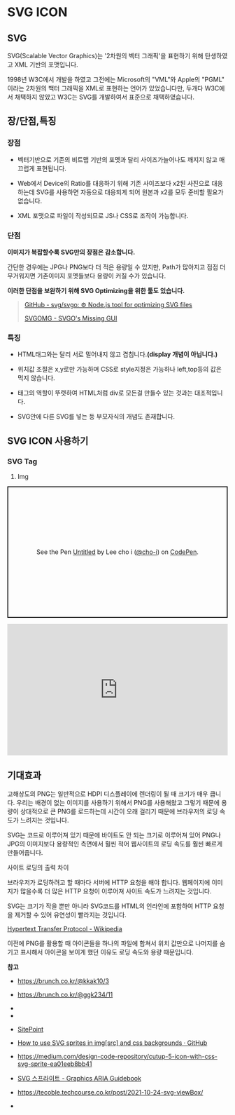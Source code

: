 # SVG ICON

## SVG

SVG(Scalable Vector Graphics)는 '2차원의 벡터 그래픽'을 표현하기 위해 탄생하였고 XML 기반의 포맷입니다.

1998년 W3C에서 개발을 하였고 그전에는 Microsoft의 "VML"와 Apple의 "PGML" 이라는 2차원의 백터 그래픽을 XML로 표현하는 언어가 있었습니다만, 두개다 W3C에서 채택하지 않았고 W3C는 SVG를 개발하여서 표준으로 채택하였습니다.



## 장/단점,특징

### 장점

- 벡터기반으로 기존의 비트맵 기반의 포멧과 달리 사이즈가늘어나도 깨지지 않고 매끄럽게 표현됩니다.

- Web에서 Device의 Ratio를 대응하기 위해 기존 사이즈보다 x2된 사진으로 대응하는데 SVG를 사용하면 자동으로 대응되게 되어 원본과 x2를 모두 준비할 필요가 없습니다.

- XML 포맷으로 파일이 작성되므로 JS나 CSS로 조작이 가능합니다.

### 단점

**이미지가 복잡할수록 SVG만의 장점은 감소합니다.**

간단한 경우에는 JPG나 PNG보다 더 적은 용량일 수 있지만, Path가 많아지고 점점 더 무거워지면 기존이미지 포멧들보다 용량이 커질 수가 있습니다.

**이러한 단점을 보완하기 위해 SVG Optimizing을 위한 툴도 있습니다.**

> [GitHub - svg/svgo: ⚙️ Node.js tool for optimizing SVG files](https://github.com/svg/svgo)
> 
> [SVGOMG - SVGO's Missing GUI](https://jakearchibald.github.io/svgomg/)

### 특징

- HTML태그와는 달리 서로 밀어내지 않고 겹칩니다.**(display 개념이 아닙니다.)**

- 위치값 조절은 x,y로만 가능하며 CSS로 style지정은 가능하나 left,top등의 값은 먹지 않습니다.

- 태그의 역할이 뚜렷하여 HTML처럼 div로 모든걸 만들수 있는 것과는 대조적입니다.

- SVG안에 다른 SVG를 넣는 등 부모자식의 개념도 존재합니다.



## SVG ICON 사용하기

### SVG Tag

1. Img

<p class="codepen" data-height="300" data-default-tab="html,result" data-slug-hash="bGLVaeZ" data-user="cho-i" style="height: 300px; box-sizing: border-box; display: flex; align-items: center; justify-content: center; border: 2px solid; margin: 1em 0; padding: 1em;">
  <span>See the Pen <a href="https://codepen.io/cho-i/pen/bGLVaeZ">
  Untitled</a> by Lee cho i (<a href="https://codepen.io/cho-i">@cho-i</a>)
  on <a href="https://codepen.io">CodePen</a>.</span>
</p>
<script async src="https://cpwebassets.codepen.io/assets/embed/ei.js"></script>

<iframe height="300" style="width: 100%;" scrolling="no" title="Untitled" src="https://codepen.io/cho-i/embed/bGLVaeZ?default-tab=html%2Cresult" frameborder="no" loading="lazy" allowtransparency="true" allowfullscreen="true">
  See the Pen <a href="https://codepen.io/cho-i/pen/bGLVaeZ">
  Untitled</a> by Lee cho i (<a href="https://codepen.io/cho-i">@cho-i</a>)
  on <a href="https://codepen.io">CodePen</a>.
</iframe>











## 기대효과

고해상도의 PNG는 일반적으로 HDPI 디스플레이에 렌더링이 될 때 크기가 매우 큽니다. 우리는 배경이 없는 이미지를 사용하기 위해서 PNG를 사용해왔고 그렇기 때문에 용량이 상대적으로 큰 PNG를 로드하는데 시간이 오래 걸리기 때문에 브라우저의 로딩 속도가 느려지는 것입니다.

SVG는 코드로 이루어져 있기 때문에 바이트도 안 되는 크기로 이루어져 있어 PNG나 JPG의 이미지보다 용량적인 측면에서 훨씬 적어 웹사이트의 로딩 속도를 훨씬 빠르게 만들어줍니다.

사이트 로딩의 출력 차이

브라우저가 로딩하려고 할 때마다 서버에 HTTP 요청을 해야 합니다. 웹페이지에 이미지가 많을수록 더 많은 HTTP 요청이 이루어져 사이트 속도가 느려지는 것입니다.

SVG는 크기가 작을 뿐만 아니라 SVG코드를 HTML의 인라인에 포함하여 HTTP 요청을 제거할 수 있어 유연성이 빨라지는 것입니다.

[Hypertext Transfer Protocol - Wikipedia](https://en.wikipedia.org/wiki/Hypertext_Transfer_Protocol#HTTP_session)

이전에 PNG를 활용할 때 아이콘들을 하나의 파일에 합쳐서 위치 값만으로 나머지를 숨기고 표시해서 아이콘을 보이게 했던 이유도 로딩 속도와 용량 때문입니다.





**참고**

- https://brunch.co.kr/@kkak10/3

- https://brunch.co.kr/@ggk234/11

- 

- 

- [SitePoint](https://www.sitepoint.com/use-svg-image-sprites/)

- [How to use SVG sprites in img[src] and css backgrounds · GitHub](https://gist.github.com/darsain/3a8e344f655621ce1d4f)

- https://medium.com/design-code-repository/cutup-5-icon-with-css-svg-sprite-ea01eeb8bb41

- [SVG 스프라이트 - Graphics ARIA Guidebook](https://a11y.gitbook.io/graphics-aria/svg-graphics/sprites)

- https://tecoble.techcourse.co.kr/post/2021-10-24-svg-viewBox/

- 
